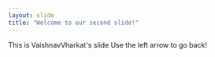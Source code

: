 ```yaml
---
layout: slide
title: "Welcome to our second slide!"
---
```

This is VaishnavVharkat's slide
Use the left arrow to go back!